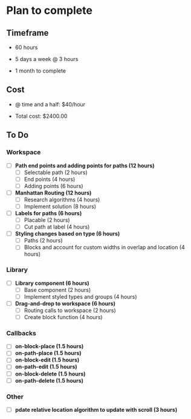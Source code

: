 # Plan to complete

## Timeframe

- 60 hours 

- 5 days a week @ 3 hours

- 1 month to complete

## Cost

- @ time and a half: $40/hour

- Total cost: $2400.00

## To Do

### Workspace

- [ ] **Path end points and adding points for paths (12 hours)**
  - [ ] Selectable path (2 hours)
  - [ ] End points (4 hours)
  - [ ] Adding points (6 hours)
- [ ] **Manhattan Routing (12 hours)**
  - [ ] Research algorithms (4 hours)
  - [ ] Implement solution (8 hours)
- [ ] **Labels for paths (6 hours)**
  - [ ] Placable (2 hours)
  - [ ] Cut path at label (4 hours)
- [ ] **Styling changes based on type (6 hours)**
  - [ ] Paths (2 hours)
  - [ ] Blocks and account for custom widths in overlap and location (4 hours)

### Library

- [ ] **Library component (6 hours)**
  - [ ] Base component (2 hours)
  - [ ] Implement styled types and groups (4 hours)
- [ ] **Drag-and-drop to workspace (6 hours)**
  - [ ] Routing calls to workspace (2 hours)
  - [ ] Create block function (4 hours)

### Callbacks

- [ ] **on-block-place (1.5 hours)**
- [ ] **on-path-place (1.5 hours)**
- [ ] **on-block-edit (1.5 hours)**
- [ ] **on-path-edit (1.5 hours)**
- [ ] **on-block-delete (1.5 hours)**
- [ ] **on-path-delete (1.5 hours)**

### Other

- [ ] **pdate relative location algorithm to update with scroll (3 hours)**
